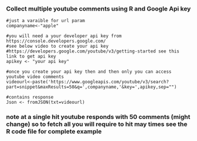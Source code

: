 ### Collect multiple youtube comments using R and Google Api key

```
#just a varaible for url param
companyname<-"apple"

#you will need a your developer api key from https://console.developers.google.com/ 
#see below video to create your api key
#https://developers.google.com/youtube/v3/getting-started see this link to get api key
apikey <- "your api key"

#once you create your api key then and then only you can access youtube video comments 
videourl<-paste('https://www.googleapis.com/youtube/v3/search?part=snippet&maxResults=50&q=',companyname,'&key=',apikey,sep="")

#contains response
Json <- fromJSON(txt=videourl)
```


### note at a single hit youtube responds with 50 comments (might change) so to fetch all you will require to hit may times see the R code file for complete example
